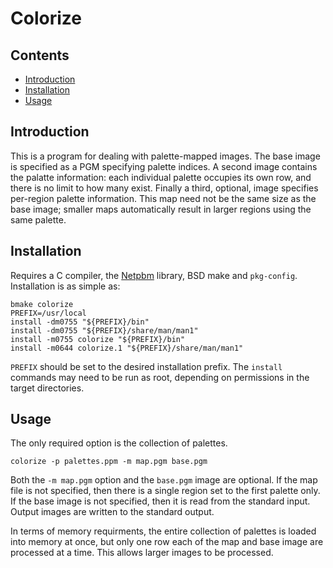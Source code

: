 # Colorize

## Contents

* [Introduction](#introduction)
* [Installation](#installation)
* [Usage](#usage)

## Introduction

This is a program for dealing with palette-mapped images.
The base image is specified as a PGM specifying palette indices.
A second image contains the palatte information:
each individual palette occupies its own row,
and there is no limit to how many exist.
Finally a third, optional, image specifies per-region palette information.
This map need not be the same size as the base image;
smaller maps automatically result in larger regions using the same palette.

## Installation

Requires a C compiler, the [Netpbm][netpbm] library,
BSD make and `pkg-config`.
Installation is as simple as:

    bmake colorize
    PREFIX=/usr/local
    install -dm0755 "${PREFIX}/bin"
    install -dm0755 "${PREFIX}/share/man/man1"
    install -m0755 colorize "${PREFIX}/bin"
    install -m0644 colorize.1 "${PREFIX}/share/man/man1"

`PREFIX` should be set to the desired installation prefix.
The `install` commands may need to be run as root,
depending on permissions in the target directories.

[netpbm]: http://netpbm.sourceforge.net

## Usage

The only required option is the collection of palettes.

    colorize -p palettes.ppm -m map.pgm base.pgm

Both the `-m map.pgm` option and the `base.pgm` image are optional.
If the map file is not specified,
then there is a single region set to the first palette only.
If the base image is not specified,
then it is read from the standard input.
Output images are written to the standard output.

In terms of memory requirments,
the entire collection of palettes is loaded into memory at once,
but only one row each of the map and base image are processed at a time.
This allows larger images to be processed.
